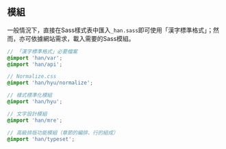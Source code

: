 
 模組 <!-- #module -->
-----
一般情況下，直接在Sass樣式表中匯入`_han.sass`即可使用「漢字標準格式」；然而，亦可依據網站需求，載入需要的Sass模組。

```scss
// 「漢字標準格式」必要檔案
@import 'han/var';
@import 'han/api';

// Normalize.css
@import 'han/hyu/normalize';

// 樣式標準化模組
@import 'han/hyu';

// 文字設計模組
@import 'han/mre';

// 高級排版功能模組（章節的編排、行的組成）
@import 'han/typeset';
```
